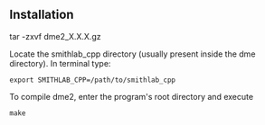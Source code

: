 ## Installation

tar -zxvf dme2_X.X.X.gz

Locate the smithlab_cpp directory (usually present inside the dme directory). In terminal type:

```
export SMITHLAB_CPP=/path/to/smithlab_cpp
```

To compile dme2, enter the program's root directory and execute
```
make
```

